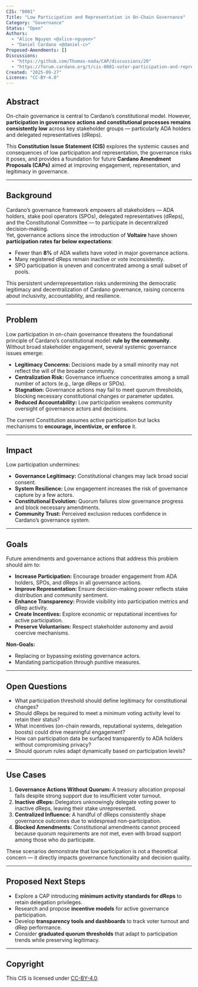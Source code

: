 ```yaml
---
CIS: "0001"
Title: "Low Participation and Representation in On-Chain Governance"
Category: "Governance"
Status: "Open"
Authors:
  - "Alice Nguyen <@alice-nguyen>"
  - "Daniel Cardano <@daniel-c>"
Proposed-Amendments: []
Discussions:
  - "https://github.com/Thomas-nada/CAP/discussions/20"
  - "https://forum.cardano.org/t/cis-0001-voter-participation-and-representation/103521"
Created: "2025-09-27"
License: "CC-BY-4.0"
---
```


## Abstract

On-chain governance is central to Cardano’s constitutional model. However, **participation in governance actions and constitutional processes remains consistently low** across key stakeholder groups — particularly ADA holders and delegated representatives (dReps).  

This **Constitution Issue Statement (CIS)** explores the systemic causes and consequences of low participation and representation, the governance risks it poses, and provides a foundation for future **Cardano Amendment Proposals (CAPs)** aimed at improving engagement, representation, and legitimacy in governance.

---

## Background

Cardano’s governance framework empowers all stakeholders — ADA holders, stake pool operators (SPOs), delegated representatives (dReps), and the Constitutional Committee — to participate in decentralized decision-making.  
Yet, governance actions since the introduction of **Voltaire** have shown **participation rates far below expectations**:

- Fewer than **8%** of ADA wallets have voted in major governance actions.
- Many registered dReps remain inactive or vote inconsistently.
- SPO participation is uneven and concentrated among a small subset of pools.

This persistent underrepresentation risks undermining the democratic legitimacy and decentralization of Cardano governance, raising concerns about inclusivity, accountability, and resilience.

---

## Problem

Low participation in on-chain governance threatens the foundational principle of Cardano’s constitutional model: **rule by the community**.  
Without broad stakeholder engagement, several systemic governance issues emerge:

- **Legitimacy Concerns:** Decisions made by a small minority may not reflect the will of the broader community.  
- **Centralization Risk:** Governance influence concentrates among a small number of actors (e.g., large dReps or SPOs).  
- **Stagnation:** Governance actions may fail to meet quorum thresholds, blocking necessary constitutional changes or parameter updates.  
- **Reduced Accountability:** Low participation weakens community oversight of governance actors and decisions.

The current Constitution assumes active participation but lacks mechanisms to **encourage, incentivize, or enforce** it.

---

## Impact

Low participation undermines:

- **Governance Legitimacy:** Constitutional changes may lack broad social consent.  
- **System Resilience:** Low engagement increases the risk of governance capture by a few actors.  
- **Constitutional Evolution:** Quorum failures slow governance progress and block necessary amendments.  
- **Community Trust:** Perceived exclusion reduces confidence in Cardano’s governance system.

---

## Goals

Future amendments and governance actions that address this problem should aim to:

- **Increase Participation:** Encourage broader engagement from ADA holders, SPOs, and dReps in all governance actions.  
- **Improve Representation:** Ensure decision-making power reflects stake distribution and community sentiment.  
- **Enhance Transparency:** Provide visibility into participation metrics and dRep activity.  
- **Create Incentives:** Explore economic or reputational incentives for active participation.  
- **Preserve Voluntarism:** Respect stakeholder autonomy and avoid coercive mechanisms.

**Non-Goals:**

- Replacing or bypassing existing governance actors.  
- Mandating participation through punitive measures.

---

## Open Questions

- What participation threshold should define legitimacy for constitutional changes?  
- Should dReps be required to meet a minimum voting activity level to retain their status?  
- What incentives (on-chain rewards, reputational systems, delegation boosts) could drive meaningful engagement?  
- How can participation data be surfaced transparently to ADA holders without compromising privacy?  
- Should quorum rules adapt dynamically based on participation levels?

---

## Use Cases

1. **Governance Actions Without Quorum:** A treasury allocation proposal fails despite strong support due to insufficient voter turnout.  
2. **Inactive dReps:** Delegators unknowingly delegate voting power to inactive dReps, leaving their stake unrepresented.  
3. **Centralized Influence:** A handful of dReps consistently shape governance outcomes due to widespread non-participation.  
4. **Blocked Amendments:** Constitutional amendments cannot proceed because quorum requirements are not met, even with broad support among those who do participate.

These scenarios demonstrate that low participation is not a theoretical concern — it directly impacts governance functionality and decision quality.

---

## Proposed Next Steps

- Explore a CAP introducing **minimum activity standards for dReps** to retain delegation privileges.  
- Research and propose **incentive models** for active governance participation.  
- Develop **transparency tools and dashboards** to track voter turnout and dRep performance.  
- Consider **graduated quorum thresholds** that adapt to participation trends while preserving legitimacy.

---

## Copyright

This CIS is licensed under [CC-BY-4.0](https://creativecommons.org/licenses/by/4.0/legalcode).
